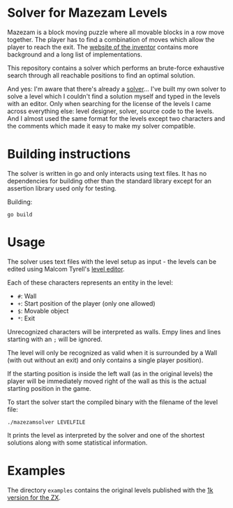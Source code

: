 
Solver for Mazezam Levels
=========================

Mazezam is a block moving puzzle where all movable blocks in a row move together. The player has to find a combination of moves which allow the player to reach the exit. The [website of the inventor](https://sites.google.com/site/malcolmsprojects/mazezam-home-page) contains more background and a long list of implementations.

This repository contains a solver which performs an brute-force exhaustive search through all reachable positions to find an optimal solution.

And yes: I'm aware that there's already a [solver](https://github.com/Malcohol/mzm-designer)... I've built my own solver to solve a level which I couldn't find a solution myself and typed in the levels with an editor. Only when searching for the license of the levels I came across everything else: level designer, solver, source code to the levels. And I almost used the same format for the levels except two characters and the comments which made it easy to make my solver compatible.

Building instructions
=====================

The solver is written in go and only interacts using text files. It has no dependencies for building other than the standard library except for an assertion library used only for testing.

Building:

```
go build
```

Usage
=====

The solver uses text files with the level setup as input - the levels can be edited using Malcom Tyrell's [level editor](https://github.com/Malcohol/mzm-designer).

Each of these characters represents an entity in the level:
- `#`: Wall
- `+`: Start position of the player (only one allowed)
- `$`: Movable object
- `*`: Exit

Unrecognized characters will be interpreted as walls. Empy lines and lines starting with an `;` will be ignored.

The level will only be recognized as valid when it is surrounded by a Wall (with out without an exit) and only contains a single player position).

If the starting position is inside the left wall (as in the original levels) the player will be immediately moved right of the wall as this is the actual starting position in the game.

To start the solver start the compiled binary with the filename of the level file:

```
./mazezamsolver LEVELFILE
```

It prints the level as interpreted by the solver and one of the shortest solutions along with some statistical information.

Examples
========

The directory `examples` contains the original levels published with the [1k version for the ZX](https://github.com/Malcohol/1kMazezaM/blob/master/levels.mzm).



